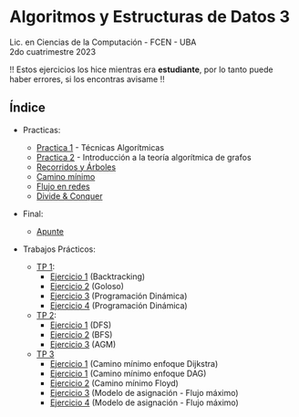 # Algoritmos y Estructuras de Datos 3

Lic. en Ciencias de la Computación - FCEN - UBA\
2do cuatrimestre 2023

!! Estos ejercicios los hice mientras era **estudiante**, por lo tanto puede haber errores, si los encontras avisame !!

## Índice
- Practicas:
    - [Practica 1](practicas/practica%201/) - Técnicas Algorítmicas
    - [Practica 2](practicas/practica%202/) - Introducción a la teoría algorítmica de grafos
    - [Recorridos y Árboles](practicas/practica%203/)
    - [Camino mínimo](practicas/practica%204/) 
    - [Flujo en redes](practicas/practica%205/) 
    - [Divide & Conquer](practicas/dyc/)
    

- Final:
    - [Apunte](final/)

- Trabajos Prácticos:
    - [TP 1](tps/1_tp/enunciado.pdf):
        - [Ejercicio 1](tps/1_tp/Ejercicio_1.cpp) (Backtracking)
        - [Ejercicio 2](tps/1_tp/Ejercicio_2.cpp) (Goloso)
        - [Ejercicio 3](tps/1_tp/Ejercicio_3.cpp) (Programación Dinámica)
        - [Ejercicio 4](tps/1_tp/Ejercicio_4.cpp) (Programación Dinámica)
    - [TP 2](tps/2_tp/enunciado.pdf):
        - [Ejercicio 1](tps/2_tp/Ejercicio_1.cpp) (DFS)
        - [Ejercicio 2](tps/2_tp/Ejercicio_2.cpp) (BFS)
        - [Ejercicio 3](tps/2_tp/Ejercicio_3.cpp) (AGM)
    - [TP 3](tps/3_tp/enunciado.pdf)
        - [Ejercicio 1](tps/3_tp/Ejercicio_1_dijk.cpp) (Camino mínimo enfoque Dijkstra)
        - [Ejercicio 1](tps/3_tp/Ejercicio_1_dp.cpp) (Camino mínimo enfoque DAG)
        - [Ejercicio 2](tps/3_tp/Ejercicio_2.cpp) (Camino mínimo Floyd)
        - [Ejercicio 3](tps/3_tp/Ejercicio_3.cpp) (Modelo de asignación - Flujo máximo)
        - [Ejercicio 4](tps/3_tp/Ejercicio_4.cpp) (Modelo de asignación - Flujo máximo)
